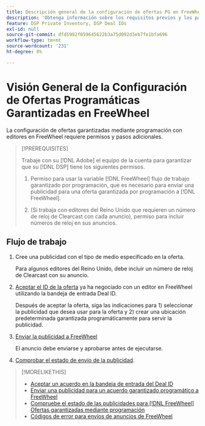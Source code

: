 ```yaml
---
title: Descripción general de la configuración de ofertas PG en FreeWheel
description: 'Obtenga información sobre los requisitos previos y los pasos adicionales necesarios para ejecutar anuncios para ofertas garantizadas mediante programación con editores en FreeWheel. '
feature: DSP Private Inventory, DSP Deal IDs
exl-id: null
source-git-commit: dfd5992f059645622b3a75d092d3eb7fe1bfa696
workflow-type: tm+mt
source-wordcount: '231'
ht-degree: 0%

---
```


# Visión General de la Configuración de Ofertas Programáticas Garantizadas en FreeWheel

La configuración de ofertas garantizadas mediante programación con editores en FreeWheel requiere permisos y pasos adicionales.

>[!PREREQUISITES]
>
>Trabaje con su [!DNL Adobe] el equipo de la cuenta para garantizar que su [!DNL DSP] tiene los siguientes permisos.
>
>1. Permiso para usar la variable [!DNL FreeWheel] flujo de trabajo garantizado por programación, que es necesario para enviar una publicidad para una oferta garantizada por programación a [!DNL FreeWheel].
>
>1. (Si trabaja con editores del Reino Unido que requieren un número de reloj de Clearcast con cada anuncio), permiso para incluir números de reloj en sus anuncios.


## Flujo de trabajo

1. Cree una publicidad con el tipo de medio especificado en la oferta.

   Para algunos editores del Reino Unido, debe incluir un número de reloj de Clearcast con su anuncio.

1. [Aceptar el ID de la oferta](#programmatic-guaranteed-set-up.md#pg-setup-deal-id-inbox) ya ha negociado con un editor en FreeWheel utilizando la bandeja de entrada Deal ID.

   Después de aceptar la oferta, siga las indicaciones para 1) seleccionar la publicidad que desea usar para la oferta y 2) crear una ubicación predeterminada garantizada programáticamente para servir la publicidad.

1. [Enviar la publicidad a FreeWheel](freewheel-submit.md)

   El anuncio debe enviarse y aprobarse antes de ejecutarse.

1. [Comprobar el estado de envío de la publicidad](freewheel-check-status.md).

>[!MORELIKETHIS]
>
>* [Aceptar un acuerdo en la bandeja de entrada del Deal ID](deal-id-inbox-accept.md)
>* [Enviar una publicidad para un acuerdo garantizado programático a FreeWheel](freewheel-submit.md)
>* [Compruebe el estado de las publicidades para [!DNL FreeWheel] Ofertas garantizadas mediante programación](freewheel-check-status.md)
>* [Códigos de error para envíos de anuncios de FreeWheel](freewheel-error-codes.md)

